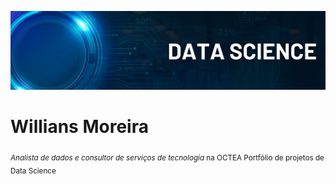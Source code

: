 <p align="center">
<img src="Banner.png" >
</p>

# Willians Moreira
<sub>*Analista de dados e consultor de serviços de tecnologia* na OCTEA
Portfólio de projetos de Data Science
